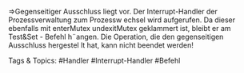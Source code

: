 ⇒Gegenseitiger Ausschluss liegt vor.
Der Interrupt-Handler der Prozessverwaltung zum Prozessw echsel wird aufgerufen.
Da dieser ebenfalls mit enterMutex undexitMutex geklammert ist, bleibt er am Test&Set -
Befehl h¨angen.
Die Operation, die den gegenseitigen Ausschluss hergestel lt hat, kann nicht beendet werden!

   Tags & Topics:
   #Handler
   #Interrupt-Handler
   #Befehl